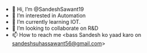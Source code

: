 - 👋 Hi, I’m @SandeshSawant19
- 👀 I’m interested in Automation
- 🌱 I’m currently learning IOT.
- 💞️ I’m looking to collaborate on R&D
- 📫 How to reach me <bass Sandesh ko yaad karo on sandeshsuhassawant56@gmail.com>

<!---
SandeshSawant19/SandeshSawant19 is a ✨ special ✨ repository because its `README.md` (this file) appears on your GitHub profile.
You can click the Preview link to take a look at your changes.
--->
